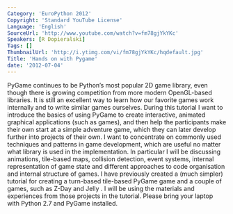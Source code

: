```yaml
---
Category: 'EuroPython 2012'
Copyright: 'Standard YouTube License'
Language: 'English'
SourceUrl: 'http://www.youtube.com/watch?v=fm78gjYkYKc'
Speakers: [R Dopieralski]
Tags: []
ThumbnailUrl: 'http://i.ytimg.com/vi/fm78gjYkYKc/hqdefault.jpg'
Title: 'Hands on with Pygame'
date: '2012-07-04'
---
```

PyGame continues to be Python’s most popular 2D game library, even though
there is growing competition from more modern OpenGL-based libraries. It is
still an excellent way to learn how our favorite games work internally and to
write similar games ourselves. During this tutorial I want to introduce the
basics of using PyGame to create interactive, animated graphical applications
(such as games), and then help the participants make their own start at a
simple adventure game, which they can later develop further into projects of
their own. I want to concentrate on commonly used techniques and patterns in
game development, which are useful no matter what library is used in the
implementation. In particular I will be discussing animations, tile-based
maps, collision detection, event systems, internal representation of game
state and different approaches to code organisation and internal structure of
games. I have previously created a (much simpler) tutorial for creating a
turn-based tile-based PyGame game and a couple of games, such as Z-Day and
Jelly . I will be using the materials and experiences from those projects in
the tutorial. Please bring your laptop with Python 2.7 and PyGame installed.
